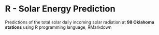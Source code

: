 # R - Solar Energy Prediction
Predictions of the total solar daily incoming solar radiation at **98 Oklahoma stations** using R programming language, RMarkdown
